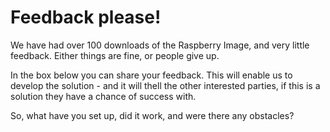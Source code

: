 # Feedback please! #

We have had over 100 downloads of the Raspberry Image, and very little feedback. Either things are fine, or people give up.

In the box below you can share your feedback. This will enable us to develop the solution - and it will thell the other interested parties, if this is a solution they have a chance of success with.

So, what have you set up, did it work, and were there any obstacles?